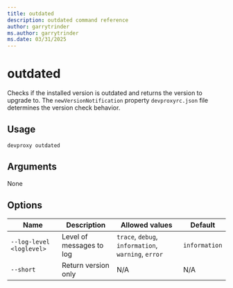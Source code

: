 ```yaml
---
title: outdated
description: outdated command reference
author: garrytrinder
ms.author: garrytrinder
ms.date: 03/31/2025
---
```


# outdated

Checks if the installed version is outdated and returns the version to upgrade to. The `newVersionNotification` property `devproxyrc.json` file determines the version check behavior.

## Usage

```console
devproxy outdated
```

## Arguments

None

## Options

|Name|Description|Allowed values|Default|
|--|--|--|--|
|`--log-level <loglevel>`|Level of messages to log|`trace`, `debug`, `information`, `warning`, `error`| `information`|
| `--short` | Return version only | N/A | N/A |
